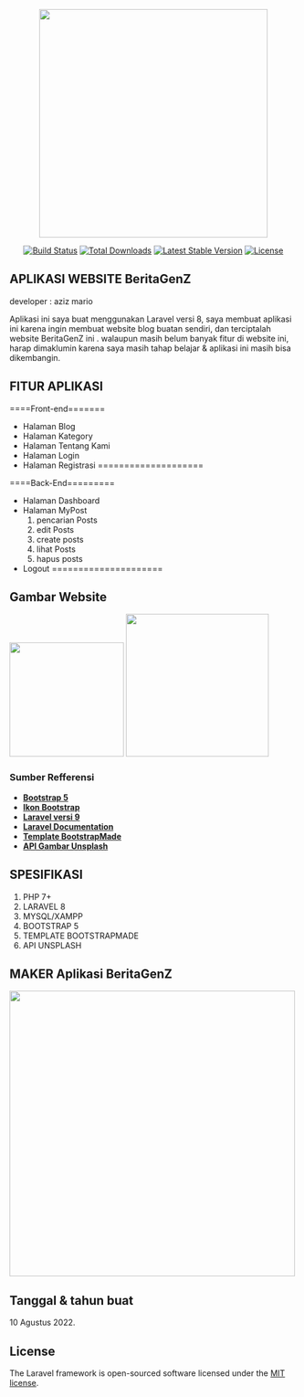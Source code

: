 <p align="center"><a href="https://laravel.com" target="_blank"><img src="https://raw.githubusercontent.com/laravel/art/master/logo-lockup/5%20SVG/2%20CMYK/1%20Full%20Color/laravel-logolockup-cmyk-red.svg" width="400"></a></p>

<p align="center">
<a href="https://travis-ci.org/laravel/framework"><img src="https://travis-ci.org/laravel/framework.svg" alt="Build Status"></a>
<a href="https://packagist.org/packages/laravel/framework"><img src="https://img.shields.io/packagist/dt/laravel/framework" alt="Total Downloads"></a>
<a href="https://packagist.org/packages/laravel/framework"><img src="https://img.shields.io/packagist/v/laravel/framework" alt="Latest Stable Version"></a>
<a href="https://packagist.org/packages/laravel/framework"><img src="https://img.shields.io/packagist/l/laravel/framework" alt="License"></a>
</p>

## APLIKASI WEBSITE BeritaGenZ

developer : aziz mario



Aplikasi ini saya buat menggunakan Laravel versi 8, saya membuat aplikasi ini karena ingin
membuat website blog buatan sendiri, dan terciptalah website BeritaGenZ ini <i class="bi bi-emoji-wink"></i>. 
walaupun masih belum banyak fitur di website ini, harap dimaklumin karena saya masih tahap belajar & aplikasi ini 
masih bisa dikembangin.

## FITUR APLIKASI
====Front-end=======
- Halaman Blog
- Halaman Kategory
- Halaman Tentang Kami
- Halaman Login
- Halaman Registrasi
====================

====Back-End=========
- Halaman Dashboard
- Halaman MyPost
  1. pencarian Posts
  2. edit Posts
  3. create posts
  4. lihat Posts
  5. hapus posts
- Logout
=====================

## Gambar Website
<p>
<img src="https://blogger.googleusercontent.com/img/b/R29vZ2xl/AVvXsEguLCbzLqauib6SMy3WhPslwE5WSx543tv_5ava5PgpJ1VOzcmlgbs7Pwi01cPUfrAucDqXtAkVXGarI5Z-0UK3lBgMy7bRALYLuO5gP0bdqU2TI-leFzEjPL0qN__-ONcV5NAvUx_4ssYNEa-0ndpsX8mLZAyhuDk7uCxEHUyj81Eunn8LHaykVWjb/w945-h600-p-k-no-nu/web1.png" width="200">
<img src="https://blogger.googleusercontent.com/img/b/R29vZ2xl/AVvXsEiWDnsInV_DEiwwWWYgDnnIaRE0wQQ096ZHkEsMhoATf53fRC6Sio-9NnljZy44MdhK0x36rRx-oixS4QXyQk-Dz2YeNsfrCCzRDcaPB10O_NaNAmPPKXCwSSQGrr02tuv3GhM9-pTusXIMfitDh8wo7Ew53xiapmVflHEpZ3-omWs9MfeHFa1ZeBM7/s320/Screenshot%20(24).png" width="250">
</p>

### Sumber Refferensi

- **[Bootstrap 5](https://getbootstrap.com/docs/5.2/getting-started/introduction/)**
- **[Ikon Bootstrap](https://icons.getbootstrap.com/)**
- **[Laravel versi 9](https://laravel.com/)**
- **[Laravel Documentation](https://laravel.com/docs/9.x)**
- **[Template BootstrapMade](https://bootstrapmade.com/bootstrap-blog-magazine-templates/)**
- **[API Gambar Unsplash](https://unsplash.com/image)**

## SPESIFIKASI

1. PHP 7+
2. LARAVEL 8
3. MYSQL/XAMPP
4. BOOTSTRAP 5
5. TEMPLATE BOOTSTRAPMADE
7. API UNSPLASH

## MAKER Aplikasi BeritaGenZ

<img src="https://blogger.googleusercontent.com/img/b/R29vZ2xl/AVvXsEg9PXQQG_WZv4am7u56cdh1uTVhqUQV4ZGopNvpwJQ6tSMK8eZWPDuAijQa1KimzMcwa_-l4Q6cV7ubGaTI0S2BEBMNqsPWXrxGbJzZCIuxK1CnepsDNN4lHZMaqI3VyDiSKjMSdpb9Fz7eWgizOaevCh4CKGwSFRybj9bYFpqT1ZAH1tvIxZ4vHoBv/s323/by.png" width="500">


## Tanggal & tahun buat

10 Agustus 2022.

## License

The Laravel framework is open-sourced software licensed under the [MIT license](https://opensource.org/licenses/MIT).
